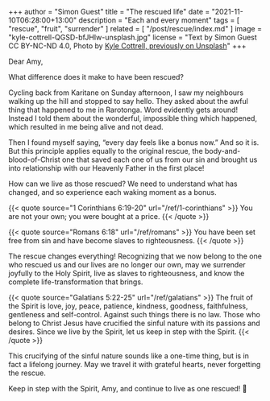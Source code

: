 +++
author = "Simon Guest"
title = "The rescued life"
date = "2021-11-10T06:28:00+13:00"
description = "Each and every moment"
tags = [ "rescue", "fruit", "surrender" ]
related = [ "/post/rescue/index.md" ]
image = "kyle-cottrell-QGSD-bfJHIw-unsplash.jpg"
license = "Text by Simon Guest CC BY-NC-ND 4.0, Photo by [Kyle Cottrell, previously on Unsplash](https://unsplash.com/@kcottrell/likes)"
+++

Dear Amy,

What difference does it make to have been rescued?

Cycling back from Karitane on Sunday afternoon, I saw my neighbours walking up the hill and stopped to say hello. They asked about the awful thing that happened to me in Rarotonga. Word evidently gets around! Instead I told them about the wonderful, impossible thing which happened, which resulted in me being alive and not dead.

Then I found myself saying, “every day feels like a bonus now.” And so it is. But this principle applies equally to the original rescue, the body-and-blood-of-Christ one that saved each one of us from our sin and brought us into relationship with our Heavenly Father in the first place!

How can we live as those rescued? We need to understand what has changed, and so experience each waking moment as a bonus.

{{< quote source="1 Corinthians 6:19-20" url="/ref/1-corinthians" >}}
You are not your own; you were bought at a price.
{{< /quote >}}

{{< quote source="Romans 6:18" url="/ref/romans" >}}
You have been set free from sin and have become slaves to righteousness.
{{< /quote >}}

The rescue changes everything! Recognizing that we now belong to the one who rescued us and our lives are no longer our own, may we surrender joyfully to the Holy Spirit, live as slaves to righteousness, and know the complete life-transformation that brings.

{{< quote source="Galatians 5:22-25" url="/ref/galatians" >}}
The fruit of the Spirit is love, joy, peace, patience, kindness, goodness, faithfulness, gentleness and self-control. Against such things there is no law. Those who belong to Christ Jesus have crucified the sinful nature with its passions and desires. Since we live by the Spirit, let us keep in step with the Spirit.
{{< /quote >}}

This crucifying of the sinful nature sounds like a one-time thing, but is in fact a lifelong journey. May we travel it with grateful hearts, never forgetting the rescue.

Keep in step with the Spirit, Amy, and continue to live as one rescued! 🙏
